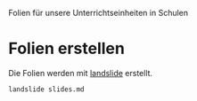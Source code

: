 Folien für unsere Unterrichtseinheiten in Schulen

# Folien erstellen

Die Folien werden mit [landslide](https://github.com/adamzap/landslide) erstellt.

```
landslide slides.md
```
